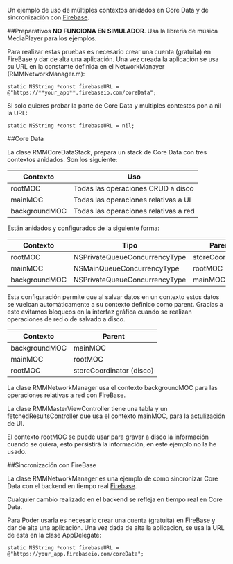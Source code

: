 
Un ejemplo de uso de múltiples contextos anidados en Core Data y de sincronización con [Firebase](https://www.firebase.com).

##Preparativos
**NO FUNCIONA EN SIMULADOR**. Usa la librería de música MediaPlayer para los ejemplos.

Para realizar estas pruebas es necesario crear una cuenta (gratuita) en FireBase y dar de alta una aplicación. Una vez creada la aplicación se usa su URL en la constante definida en el NetworkManayer (RMMNetworkManager.m):

```
static NSString *const firebaseURL = @"https://**your_app**.firebaseio.com/coreData";
```

Si solo quieres probar la parte de Core Data y multiples contestos pon a nil la URL:
```
static NSString *const firebaseURL = nil;
```

##Core Data

La clase RMMCoreDataStack, prepara un stack de Core Data con tres contextos anidados. 
Son los siguiente:

Contexto | Uso
------------- | -------------
rootMOC |Todas las operaciones CRUD a disco
mainMOC |Todas las operaciones relativas a UI
backgroundMOC |Todas las operaciones relativas a red

Están anidados y configurados de la siguiente forma:

Contexto | Tipo | Parent
------------- | ------------- | ------------- 
rootMOC  | NSPrivateQueueConcurrencyType | storeCoordinator
mainMOC  | NSMainQueueConcurrencyType | rootMOC
backgroundMOC | NSPrivateQueueConcurrencyType | mainMOC

Esta configuración permite que al salvar datos en un contexto estos datos se vuelcan automáticamente a su contexto definico como parent. Gracias a esto evitamos bloqueos en la interfaz gráfica cuando se realizan operaciones de red o de salvado a disco.

Contexto | Parent
------------- | -------------
backgroundMOC | mainMOC
mainMOC | rootMOC
rootMOC | storeCoordinator (disco)

La clase RMMNetworkManager usa el contexto backgroundMOC para las operaciones relativas a red con FireBase.

La clase RMMMasterViewController tiene una tabla y un fetchedResultsController que usa el contexto mainMOC, para la actulización de UI.

El contexto rootMOC se puede usar para gravar a disco la información cuando se quiera, esto persistirá la información, en este ejemplo no la he usado.

##Sincronización con FireBase

La clase RMMNetworkManager es una ejemplo de como sincronizar Core Data con el backend en tiempo real [Firebase](https://www.firebase.com).
 
Cualquier cambio realizado en el backend se refleja en tiempo real en Core Data.


Para Poder usarla es necesario crear una cuenta (gratuita) en FireBase y dar de alta una aplicación. Una vez dada de alta la aplicacion, se usa la URL de esta en la clase AppDelegate:

```
static NSString *const firebaseURL = @"https://your_app.firebaseio.com/coreData";
```
